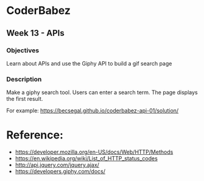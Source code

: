 # CoderBabez

##  Week 13 - APIs

### Objectives

Learn about APIs and use the Giphy API to build a gif search page

### Description

Make a giphy search tool. Users can enter a search term. The page displays the first result.

For example: https://becsegal.github.io/coderbabez-api-01/solution/


# Reference:

* https://developer.mozilla.org/en-US/docs/Web/HTTP/Methods
* https://en.wikipedia.org/wiki/List_of_HTTP_status_codes
* http://api.jquery.com/jquery.ajax/
* https://developers.giphy.com/docs/
